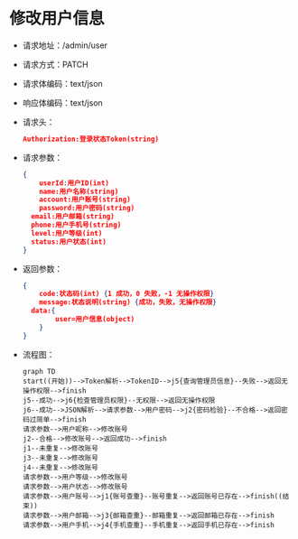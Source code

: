 # 修改用户信息

- 请求地址：/admin/user

- 请求方式：PATCH

- 请求体编码：text/json

- 响应体编码：text/json

- 请求头：

  ```json
  Authorization:登录状态Token(string)
  ```

- 请求参数：

  ```json
  {
      userId:用户ID(int)
      name:用户名称(string)
      account:用户账号(string)
      password:用户密码(string)
  	email:用户邮箱(string)
  	phone:用户手机号(string)
  	level:用户等级(int)
  	status:用户状态(int)
  }
  ```

- 返回参数：

  ```json
  {
      code:状态码(int) {1 成功，0 失败，-1 无操作权限}
      message:状态说明(string) {成功，失败，无操作权限}
  	data:{
          user=用户信息(object)
      }
  }
  ```

- 流程图：

  ```mermaid
  graph TD
  start((开始))-->Token解析-->TokenID-->j5{查询管理员信息}--失败-->返回无操作权限-->finish
  j5--成功-->j6{检查管理员权限}--无权限-->返回无操作权限
  j6--成功-->JSON解析-->请求参数-->用户密码-->j2{密码检验}--不合格-->返回密码过简单-->finish
  请求参数-->用户昵称-->修改账号
  j2--合格-->修改账号-->返回成功-->finish
  j1--未重复-->修改账号
  j3--未重复-->修改账号
  j4--未重复-->修改账号
  请求参数-->用户等级-->修改账号
  请求参数-->用户状态-->修改账号
  请求参数-->用户账号-->j1{账号查重}--账号重复-->返回账号已存在-->finish((结束))
  请求参数-->用户邮箱-->j3{邮箱查重}--邮箱重复-->返回邮箱已存在-->finish
  请求参数-->用户手机-->j4{手机查重}--手机重复-->返回手机已存在-->finish
  ```

  




